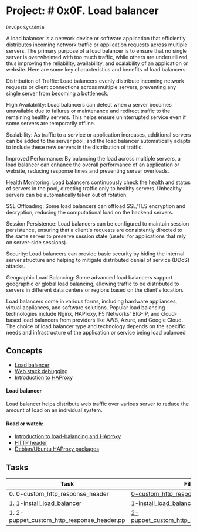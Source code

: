 # Project: # 0x0F. Load balancer
``DevOps`` ``SysAdmin``


A load balancer is a network device or software application that efficiently distributes incoming network traffic or application requests across multiple servers. The primary purpose of a load balancer is to ensure that no single server is overwhelmed with too much traffic, while others are underutilized, thus improving the reliability, availability, and scalability of an application or website. Here are some key characteristics and benefits of load balancers:

Distribution of Traffic: Load balancers evenly distribute incoming network requests or client connections across multiple servers, preventing any single server from becoming a bottleneck.

High Availability: Load balancers can detect when a server becomes unavailable due to failures or maintenance and redirect traffic to the remaining healthy servers. This helps ensure uninterrupted service even if some servers are temporarily offline.

Scalability: As traffic to a service or application increases, additional servers can be added to the server pool, and the load balancer automatically adapts to include these new servers in the distribution of traffic.

Improved Performance: By balancing the load across multiple servers, a load balancer can enhance the overall performance of an application or website, reducing response times and preventing server overloads.

Health Monitoring: Load balancers continuously check the health and status of servers in the pool, directing traffic only to healthy servers. Unhealthy servers can be automatically taken out of rotation.

SSL Offloading: Some load balancers can offload SSL/TLS encryption and decryption, reducing the computational load on the backend servers.

Session Persistence: Load balancers can be configured to maintain session persistence, ensuring that a client's requests are consistently directed to the same server to preserve session state (useful for applications that rely on server-side sessions).

Security: Load balancers can provide basic security by hiding the internal server structure and helping to mitigate distributed denial of service (DDoS) attacks.

Geographic Load Balancing: Some advanced load balancers support geographic or global load balancing, allowing traffic to be distributed to servers in different data centers or regions based on the client's location.

Load balancers come in various forms, including hardware appliances, virtual appliances, and software solutions. Popular load balancing technologies include Nginx, HAProxy, F5 Networks' BIG-IP, and cloud-based load balancers from providers like AWS, Azure, and Google Cloud. The choice of load balancer type and technology depends on the specific needs and infrastructure of the application or service being load balanced

## Concepts
* [Load balancer](#loadBalancer)
* [Web stack debugging](#webStackDebug)
* [Introduction to HAProxy](#introToHAProxy)

#### Load balancer
<a href='loadbalancer'></a>
Load balancer helps distribute web traffic over various server to reduce the amount of load on an individual system.

#### Read or watch:

* [Introduction to load-balancing and HAproxy](https://intranet.alxswe.com/rltoken/B7f3oz8i3Xvvom_YQZzLnQ)
* [HTTP header](https://intranet.alxswe.com/rltoken/sZ9v3Vq2tgLwN_PWVQketw)
* [Debian/Ubuntu HAProxy packages](https://haproxy.debian.net/)

## Tasks

| Task | File |
| ---- | ---- |
| 0. 0-custom_http_response_header | [0-custom_http_response_header](#) |
| 1. 1-install_load_balancer| [1-install_load_balancer](#) |
| 1. 2-puppet_custom_http_response_header.pp| [2-puppet_custom_http_response_header.pp](#) |
